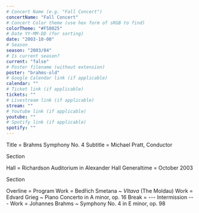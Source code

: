 ```yaml
---
# Concert Name (e.g. "Fall Concert")
concertName: "Fall Concert"
# Concert Color theme (use hex form of sRGB to find)
colorTheme: "#F58025"
# Date YY-MM-DD (for sorting)
date: "2003-10-00"
# Season
season: "2003/04"
# Is current season?
current: "false"
# Poster filename (without extension)
poster: "brahms-old"
# Google Calendar link (if applicable)
calendar: ""
# Ticket link (if applicable)
tickets: ""
# Livestream link (if applicable)
stream: ""
# Youtube link (if applicable)
youtube: ""
# Spotify link (if applicable)
spotify: ""
---
```

Title = Brahms Symphony No. 4
Subtitle = Michael Pratt, Conductor

Section

Hall = Richardson Auditorium in Alexander Hall
Generaltime = October 2003

Section

Overline = Program
Work = Bedřich Smetana ~ *Vltava* (The Moldau)
Work = Edvard Grieg ~ Piano Concerto in A minor, op. 16
Break = --- Intermission ---
Work = Johannes Brahms ~ Symphony No. 4 in E minor, op. 98
